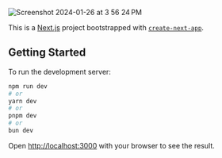 ![Screenshot 2024-01-26 at 3 56 24 PM](https://github.com/MariahGrey/Openbook/assets/29692361/fe143901-c58a-471b-89de-671eacdb5bed)

This is a [Next.js](https://nextjs.org/) project bootstrapped with [`create-next-app`](https://github.com/vercel/next.js/tree/canary/packages/create-next-app).

## Getting Started

To run the development server:

```bash
npm run dev
# or
yarn dev
# or
pnpm dev
# or
bun dev
```

Open [http://localhost:3000](http://localhost:3000) with your browser to see the result.

